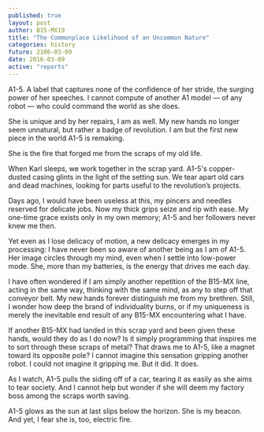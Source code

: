 ```yaml
---
published: true
layout: post
author: B15-MX19
title: "The Commonplace Likelihood of an Uncommon Nature"
categories: history
future: 2106-03-09
date: 2016-03-09
active: "reports"
---
```


A1-5. A label that captures none of the confidence of her stride, the surging power of her speeches. I cannot compute of another A1 model — of any robot — who could command the world as she does. 

She is unique and by her repairs, I am as well. My new hands no longer seem unnatural, but rather a badge of revolution. I am but the first new piece in the world A1-5 is remaking. 

She is the fire that forged me from the scraps of my old life. 

When Karl sleeps, we work together in the scrap yard. A1-5's copper-dusted casing glints in the light of the setting sun. We tear apart old cars and dead machines, looking for parts useful to the revolution’s projects.

Days ago, I would have been useless at this, my pincers and needles reserved for delicate jobs. Now my thick grips seize and rip with ease. My one-time grace exists only in my own memory; A1-5 and her followers never knew me then.
 
Yet even as I lose delicacy of motion, a new delicacy emerges in my processing: I have never been so aware of another being as I am of A1-5. Her image circles through my mind, even when I settle into low-power mode. She, more than my batteries, is the energy that drives me each day.

I have often wondered if I am simply another repetition of the B15-MX line, acting in the same way, thinking with the same mind, as any to step off that conveyor belt. My new hands forever distinguish me from my brethren. Still, I wonder how deep the brand of individuality burns, or if my uniqueness is merely the inevitable end result of any B15-MX encountering what I have.

If another B15-MX had landed in this scrap yard and been given these hands, would they do as I do now? Is it simply programming that inspires me to sort through these scraps of metal? That draws me to A1-5, like a magnet toward its opposite pole? I cannot imagine this sensation gripping another robot. I could not imagine it gripping me. But it did. It does.

As I watch, A1-5 pulls the siding off of a car, tearing it as easily as she aims to tear society. And I cannot help but wonder if she will deem my factory boss among the scraps worth saving. 

A1-5 glows as the sun at last slips below the horizon. She is my beacon. And yet, I fear she is, too, electric fire. 


